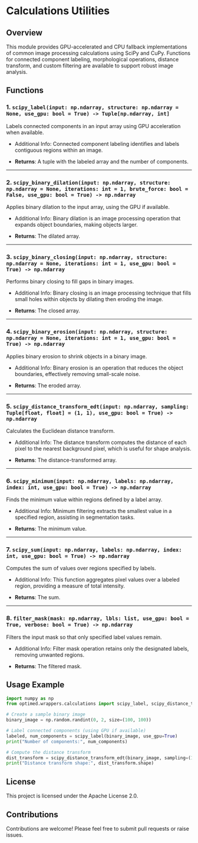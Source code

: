 # Calculations Utilities

## Overview
This module provides GPU-accelerated and CPU fallback implementations of common image processing calculations using SciPy and CuPy. Functions for connected component labeling, morphological operations, distance transform, and custom filtering are available to support robust image analysis.

## Functions

### 1. `scipy_label(input: np.ndarray, structure: np.ndarray = None, use_gpu: bool = True) -> Tuple[np.ndarray, int]`
Labels connected components in an input array using GPU acceleration when available.
- Additional Info: Connected component labeling identifies and labels contiguous regions within an image.

- **Returns**: A tuple with the labeled array and the number of components.

---

### 2. `scipy_binary_dilation(input: np.ndarray, structure: np.ndarray = None, iterations: int = 1, brute_force: bool = False, use_gpu: bool = True) -> np.ndarray`
Applies binary dilation to the input array, using the GPU if available.
- Additional Info: Binary dilation is an image processing operation that expands object boundaries, making objects larger.

- **Returns**: The dilated array.

---

### 3. `scipy_binary_closing(input: np.ndarray, structure: np.ndarray = None, iterations: int = 1, use_gpu: bool = True) -> np.ndarray`
Performs binary closing to fill gaps in binary images.
- Additional Info: Binary closing is an image processing technique that fills small holes within objects by dilating then eroding the image.

- **Returns**: The closed array.

---

### 4. `scipy_binary_erosion(input: np.ndarray, structure: np.ndarray = None, iterations: int = 1, use_gpu: bool = True) -> np.ndarray`
Applies binary erosion to shrink objects in a binary image.
- Additional Info: Binary erosion is an operation that reduces the object boundaries, effectively removing small-scale noise.

- **Returns**: The eroded array.

---

### 5. `scipy_distance_transform_edt(input: np.ndarray, sampling: Tuple[float, float] = (1, 1), use_gpu: bool = True) -> np.ndarray`
Calculates the Euclidean distance transform.
- Additional Info: The distance transform computes the distance of each pixel to the nearest background pixel, which is useful for shape analysis.

- **Returns**: The distance-transformed array.

---

### 6. `scipy_minimum(input: np.ndarray, labels: np.ndarray, index: int, use_gpu: bool = True) -> np.ndarray`
Finds the minimum value within regions defined by a label array.
- Additional Info: Minimum filtering extracts the smallest value in a specified region, assisting in segmentation tasks.

- **Returns**: The minimum value.

---

### 7. `scipy_sum(input: np.ndarray, labels: np.ndarray, index: int, use_gpu: bool = True) -> np.ndarray`
Computes the sum of values over regions specified by labels.
- Additional Info: This function aggregates pixel values over a labeled region, providing a measure of total intensity.

- **Returns**: The sum.

---

### 8. `filter_mask(mask: np.ndarray, lbls: list, use_gpu: bool = True, verbose: bool = True) -> np.ndarray`
Filters the input mask so that only specified label values remain.
- Additional Info: Filter mask operation retains only the designated labels, removing unwanted regions.

- **Returns**: The filtered mask.

## Usage Example

```python
import numpy as np
from optimed.wrappers.calculations import scipy_label, scipy_distance_transform_edt

# Create a sample binary image
binary_image = np.random.randint(0, 2, size=(100, 100))

# Label connected components (using GPU if available)
labeled, num_components = scipy_label(binary_image, use_gpu=True)
print("Number of components:", num_components)

# Compute the distance transform
dist_transform = scipy_distance_transform_edt(binary_image, sampling=(1, 1), use_gpu=True)
print("Distance transform shape:", dist_transform.shape)
```

## License
This project is licensed under the Apache License 2.0.

## Contributions
Contributions are welcome! Please feel free to submit pull requests or raise issues.

